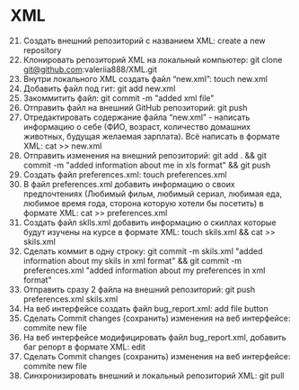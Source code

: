 # XML
 21. Создать внешний репозиторий c названием XML: create a new repository
 22. Клонировать репозиторий XML на локальный компьютер: git clone git@github.com:valeriia888/XML.git
 23. Внутри локального XML создать файл “new.xml”: touch new.xml
 24. Добавить файл под гит: git add new.xml
 25. Закоммитить файл: git commit -m "added xml file"
 26. Отправить файл на внешний GitHub репозиторий:   git push
 27. Отредактировать содержание файла “new.xml” - написать информацию о себе (ФИО, возраст, количество домашних животных, будущая желаемая зарплата). Всё написать в формате XML: cat >>  new.xml
28. Отправить изменения на внешний репозиторий: git add . && git commit -m "added  information about me in xls format" && git push
29. Создать файл preferences.xml: touch preferences.xml
30. В файл preferences.xml добавить информацию о своих предпочтениях 
(Любимый фильм, любимый сериал, любимая еда, любимое время года, сторона которую хотели бы посетить) в формате XML:
cat >> preferences.xml
31. Создать файл sklls.xml добавить информацию о скиллах которые будут изучены на курсе в формате XML: 
touch skils.xml && cat >> skils.xml
 32. Сделать коммит в одну строку: git commit -m skils.xml "added information about my skils in xml format" && git commit -m preferences.xml "added information about my preferences in xml format"
 33. Отправить сразу 2 файла на внешний репозиторий: git push preferences.xml skils.xml
 34. На веб интерфейсе создать файл bug_report.xml:  add file button
 35. Сделать Commit changes (сохранить) изменения на веб интерфейсе: commite new file 
 36. На веб интерфейсе модифицировать файл bug_report.xml, добавить баг репорт в формате XML: edit
 37. Сделать Commit changes (сохранить) изменения на веб интерфейсе: commite new file
 38. Синхронизировать внешний и локальный репозиторий XML: git pull
